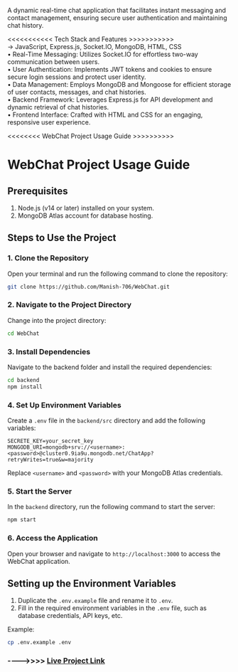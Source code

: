 A dynamic real-time chat application that facilitates instant messaging and contact management, ensuring secure user 
authentication and maintaining chat history. 

  <<<<<<<<<<< Tech Stack and Features >>>>>>>>>>><br>
  -> JavaScript, Express.js, Socket.IO, MongoDB, HTML, CSS<br> 
• Real-Time Messaging: Utilizes Socket.IO for effortless two-way communication between users.<br> 
• User Authentication: Implements JWT tokens and cookies to ensure secure login sessions and protect user identity.<br> 
• Data Management: Employs MongoDB and Mongoose for efficient storage of user contacts, messages, and chat 
histories.<br> 
• Backend Framework: Leverages Express.js for API development and dynamic retrieval of chat histories.<br> 
• Frontend Interface: Crafted with HTML and CSS for an engaging, responsive user experience.<br> 


<<<<<<<< WebChat Project Usage Guide >>>>>>>>>><br>


# WebChat Project Usage Guide

## Prerequisites
1. Node.js (v14 or later) installed on your system.
2. MongoDB Atlas account for database hosting.

## Steps to Use the Project

### 1. Clone the Repository
   Open your terminal and run the following command to clone the repository:
   ```bash
   git clone https://github.com/Manish-706/WebChat.git
   ```

### 2. Navigate to the Project Directory
   Change into the project directory:
   ```bash
   cd WebChat
   ```

### 3. Install Dependencies
   Navigate to the backend folder and install the required dependencies:
   ```bash
   cd backend
   npm install
   ```

### 4. Set Up Environment Variables
   Create a `.env` file in the `backend/src` directory and add the following variables:
   ```plaintext
   SECRETE_KEY=your_secret_key
   MONGODB_URI=mongodb+srv://<username>:<password>@cluster0.9ia9u.mongodb.net/ChatApp?retryWrites=true&w=majority
   ```
   Replace `<username>` and `<password>` with your MongoDB Atlas credentials.

### 5. Start the Server
   In the `backend` directory, run the following command to start the server:
   ```bash
   npm start
   ```

### 6. Access the Application
   Open your browser and navigate to `http://localhost:3000` to access the WebChat application.






## Setting up the Environment Variables

1. Duplicate the `.env.example` file and rename it to `.env`.
2. Fill in the required environment variables in the `.env` file, such as database credentials, API keys, etc.

Example:

```bash
cp .env.example .env
```

 ###   ---->>>>      [Live Project Link](https://webchat-jicc.onrender.com/)
